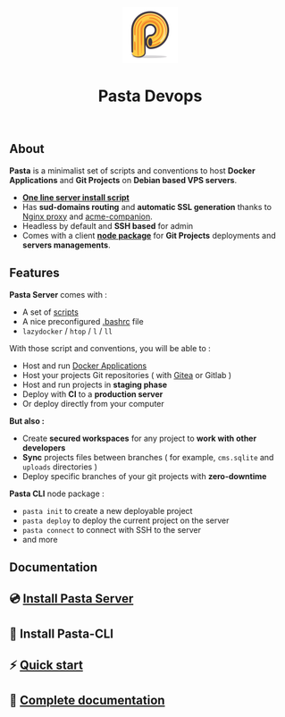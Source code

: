 <p align="center">
  <img src="./docs/pasta.png" width="100px" title="Pasta Devops" />
</p>
<h1 align="center">Pasta Devops</h1>
<br/>


## About

**Pasta** is a minimalist set of scripts and conventions to host **Docker Applications** and **Git Projects** on **Debian based VPS servers**.

- **[One line server install script](https://zouloux.github.io/pasta/#/00.server/00.install/03.install-pasta-server)**
- Has **sud-domains routing** and **automatic SSL generation** thanks to [Nginx proxy](https://github.com/nginx-proxy/nginx-proxy) and [acme-companion](https://github.com/nginx-proxy/acme-companion).
- Headless by default and **SSH based** for admin
- Comes with a client **[node package](https://www.npmjs.com/package/@zouloux/pasta-cli)** for **Git Projects** deployments and **servers managements**.


## Features

**Pasta Server** comes with :
- A set of [scripts](https://zouloux.github.io/pasta/#/./00.server/01.after-installation/02.available-scripts)
- A nice preconfigured [.bashrc](./server/.bashrc) file
- `lazydocker` / `htop` / `l` / `ll`

With those script and conventions, you will be able to :
- Host and run [Docker Applications](https://zouloux.github.io/pasta/#/./00.server/02.applications/0.index)
- Host your projects Git repositories ( with [Gitea](https://zouloux.github.io/pasta/#/./00.server/02.applications/00.gitea) or Gitlab )
- Host and run projects in **staging phase**
- Deploy with **CI** to a **production server**
- Or deploy directly from your computer

**But also :**
- Create **secured workspaces** for any project to **work with other developers**
- **Sync** projects files between branches ( for example, `cms.sqlite` and `uploads` directories )
- Deploy specific branches of your git projects with **zero-downtime**

**Pasta CLI** node package :
- `pasta init` to create a new deployable project
- `pasta deploy` to deploy the current project on the server
- `pasta connect` to connect with SSH to the server
- and more


## Documentation

## 💿 [Install Pasta Server](https://zouloux.github.io/pasta/#/./00.server/00.install/03.install-pasta-server)
## 🚀 Install Pasta-CLI
## ⚡️ [Quick start](https://zouloux.github.io/pasta/)
## 📕 [Complete documentation](https://zouloux.github.io/pasta/)



